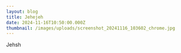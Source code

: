 ```yaml
---
layout: blog
title: Jehejeh
date: 2024-11-16T10:50:00.000Z
thumbnail: /images/uploads/screenshot_20241116_103602_chrome.jpg
---
```

Jehsh
